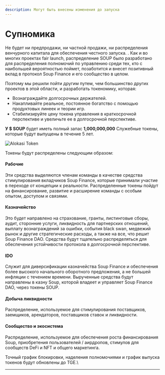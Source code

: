 ```yaml
---
description: Могут быть внесены изменения до запуска
---
```


# Супномика

Не будет ни предпродажи, ни частной продажи, ни распределения венчурного капитала для обеспечения честного запуска. . Как и во многих проектах fair launch, распределение SOUP было разработано для распределения полномочий по управлению среди тех, кто с наибольшей вероятностью поймет, позаботится и внесет позитивный вклад в протокол Soup Finance и его сообщество в целом.

Поэтому мы решили пойти другим путем, чем большинство других проектов в этой области, и разработать токеномику, которая:

* Вознаграждайте долгосрочных держателей.
* Накапливайте реальное, постоянное богатство с помощью продуктовых линеек и теории игр.
* Стабилизируйте цену токена управления в краткосрочной перспективе и увеличьте ее в долгосрочной перспективе.

**У $ SOUP** будет иметь полный запас **1,000,000,000** Служебные токены, которые будут выпущены в течение 5 лет.

![Alokasi Token](../.gitbook/assets/soup\_token.png)

Токены будут распределены следующим образом:

#### Рабочие

Эти средства выделяются членам команды в качестве средства стимулирования вкладчиков Soup Finance, которые принимали участие в переходе от концепции к реальности. Распределенные токены пойдут на финансирование, развитие и расширение команды с особым опытом, доступом и связями.

#### Казначейство

Это будет направлено на страхование, гранты, листинговые сборы, аудит, сторонние услуги, ликвидность для партнерских отношений, выплату вознаграждений за ошибки, события black swan, медвежий рынок и другие стратегические расходы, а также на все, что решит Soup Finance DAO. Средства будут тщательно распределяться для обеспечения устойчивости протокола в долгосрочной перспективе.

#### IDO

Служит для диверсификации казначейства Soup Finance и обеспечения более высокого начального оборотного предложения, а не большей инфляции с течением времени. Вырученные средства будут направлены в казну Soup, которой владеет и управляет Soup Finance DAO, через токены SOUP.

#### Добыча ликвидности

Распределение, используемое для стимулирования поставщиков, заемщиков, арендаторов, поставщиков ставок и ликвидности.

#### Сообщество и экосистема

Распределение, используемое для обеспечения роста финансирования Soup, приобретения пользователей / аирдропов, стимулов для сообществ DeFi и NFT и общего маркетинга.



Точный график блокировки, наделения полномочиями и график выпуска токенов будут обновлены до TGE.\
****



